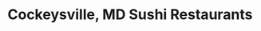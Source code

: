 ---
layout: city
title: Cockeysville, MD Sushi Restaurants
permalink: /maryland/cockeysville/
stateAbbr: MD
stateName: Maryland
cityName: Cockeysville

---